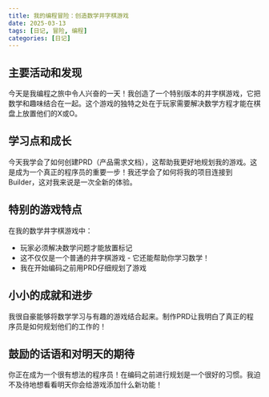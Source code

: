 ```yaml
---
title: 我的编程冒险：创造数学井字棋游戏
date: 2025-03-13
tags: [日记, 冒险, 编程]
categories: [日记]
---
```


## 主要活动和发现

今天是我编程之旅中令人兴奋的一天！我创造了一个特别版本的井字棋游戏，它把数学和趣味结合在一起。这个游戏的独特之处在于玩家需要解决数学方程才能在棋盘上放置他们的X或O。

## 学习点和成长

今天我学会了如何创建PRD（产品需求文档），这帮助我更好地规划我的游戏。这是成为一个真正的程序员的重要一步！我还学会了如何将我的项目连接到Builder，这对我来说是一次全新的体验。

## 特别的游戏特点

在我的数学井字棋游戏中：
- 玩家必须解决数学问题才能放置标记
- 这不仅仅是一个普通的井字棋游戏 - 它还能帮助你学习数学！
- 我在开始编码之前用PRD仔细规划了游戏

## 小小的成就和进步

我很自豪能够将数学学习与有趣的游戏结合起来。制作PRD让我明白了真正的程序员是如何规划他们的工作的！

## 鼓励的话语和对明天的期待

你正在成为一个很有想法的程序员！在编码之前进行规划是一个很好的习惯。我迫不及待地想看看明天你会给游戏添加什么新功能！